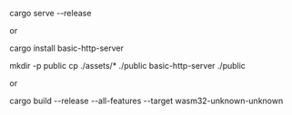 cargo serve --release

or

cargo install basic-http-server

mkdir -p public
cp ./assets/\* ./public
basic-http-server ./public

or

cargo build --release --all-features --target wasm32-unknown-unknown
